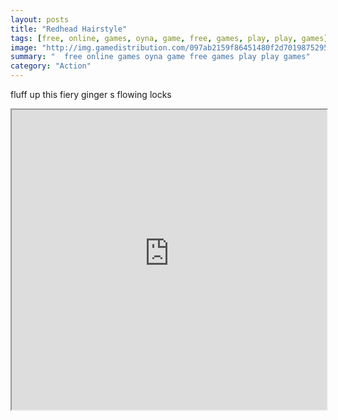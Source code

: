 ```yaml
---
layout: posts
title: "Redhead Hairstyle"
tags: [free, online, games, oyna, game, free, games, play, play, games]
image: "http://img.gamedistribution.com/097ab2159f86451480f2d70198752952.jpg"
summary: "  free online games oyna game free games play play games"
category: "Action"
---
```


fluff up this fiery ginger s flowing locks

<iframe width="100%" height="480px;" src="http://flash.gamedistribution.com?game=097ab2159f86451480f2d70198752952"></iframe>